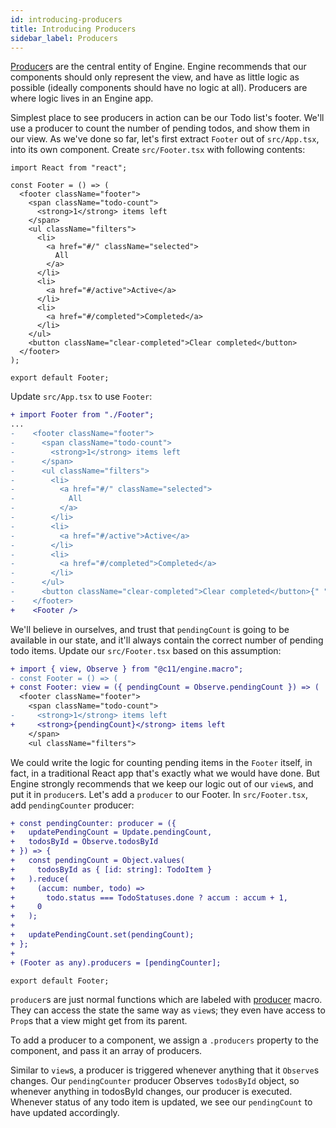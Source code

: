 ```yaml
---
id: introducing-producers
title: Introducing Producers
sidebar_label: Producers
---
```


[Producer](/docs/api/producer)s are the central entity of Engine. Engine
recommends that our components should only represent the view, and have as
little logic as possible (ideally components should have no logic at all).
Producers are where logic lives in an Engine app.

Simplest place to see producers in action can be our Todo list's footer. We'll
use a producer to count the number of pending todos, and show them in our view.
As we've done so far, let's first extract `Footer` out of `src/App.tsx`, into
its own component. Create `src/Footer.tsx` with following contents:

```tsx
import React from "react";

const Footer = () => (
  <footer className="footer">
    <span className="todo-count">
      <strong>1</strong> items left
    </span>
    <ul className="filters">
      <li>
        <a href="#/" className="selected">
          All
        </a>
      </li>
      <li>
        <a href="#/active">Active</a>
      </li>
      <li>
        <a href="#/completed">Completed</a>
      </li>
    </ul>
    <button className="clear-completed">Clear completed</button>
  </footer>
);

export default Footer;
```

Update `src/App.tsx` to use `Footer`:

```diff
+ import Footer from "./Footer";
...
-    <footer className="footer">
-      <span className="todo-count">
-        <strong>1</strong> items left
-      </span>
-      <ul className="filters">
-        <li>
-          <a href="#/" className="selected">
-            All
-          </a>
-        </li>
-        <li>
-          <a href="#/active">Active</a>
-        </li>
-        <li>
-          <a href="#/completed">Completed</a>
-        </li>
-      </ul>
-      <button className="clear-completed">Clear completed</button>{" "}
-    </footer>
+    <Footer />
```

We'll believe in ourselves, and trust that `pendingCount` is going to be
available in our state, and it'll always contain the correct number of pending
todo items. Update our `src/Footer.tsx` based on this assumption:

```diff
+ import { view, Observe } from "@c11/engine.macro";
- const Footer = () => (
+ const Footer: view = ({ pendingCount = Observe.pendingCount }) => (
  <footer className="footer">
    <span className="todo-count">
-     <strong>1</strong> items left
+     <strong>{pendingCount}</strong> items left
    </span>
    <ul className="filters">
```

We could write the logic for counting pending items in the `Footer` itself, in
fact, in a traditional React app that's exactly what we would have done. But
Engine strongly recommends that we keep our logic out of our `view`s, and put it
in `producer`s. Let's add a `producer` to our Footer. In `src/Footer.tsx`, add
`pendingCounter` producer:

```diff
+ const pendingCounter: producer = ({
+   updatePendingCount = Update.pendingCount,
+   todosById = Observe.todosById
+ }) => {
+   const pendingCount = Object.values(
+     todosById as { [id: string]: TodoItem }
+   ).reduce(
+     (accum: number, todo) =>
+       todo.status === TodoStatuses.done ? accum : accum + 1,
+     0
+   );
+
+   updatePendingCount.set(pendingCount);
+ };
+
+ (Footer as any).producers = [pendingCounter];

export default Footer;
```

`producer`s are just normal functions which are labeled with
[producer](/docs/api/producer) macro. They can access the state the same way as
`view`s; they even have access to `Prop`s that a view might get from its parent.

To add a producer to a component, we assign a `.producers` property to the
component, and pass it an array of producers.

Similar to `view`s, a producer is triggered whenever anything that it `Observe`s
changes. Our `pendingCounter` producer Observes `todosById` object, so whenever
anything in todosById changes, our producer is executed. Whenever status of any
todo item is updated, we see our `pendingCount` to have updated accordingly.
